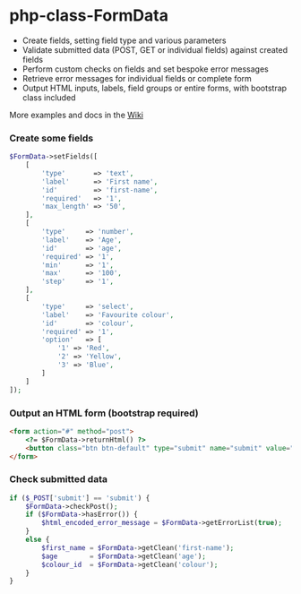 # php-class-FormData

* Create fields, setting field type and various parameters
* Validate submitted data (POST, GET or individual fields) against created fields
* Perform custom checks on fields and set bespoke error messages
* Retrieve error messages for individual fields or complete form
* Output HTML inputs, labels, field groups or entire forms, with bootstrap class included

More examples and docs in the [Wiki](https://github.com/prcd/php-class-FormData/wiki)

### Create some fields

```php
$FormData->setFields([
	[
		'type'       => 'text',
		'label'      => 'First name',
		'id'         => 'first-name',
		'required'   => '1',
		'max_length' => '50',
	],
	[
		'type'     => 'number',
		'label'    => 'Age',
		'id'       => 'age',
		'required' => '1',
		'min'      => '1',
		'max'      => '100',
		'step'     => '1',
	],
	[
		'type'     => 'select',
		'label'    => 'Favourite colour',
		'id'       => 'colour',
		'required' => '1',
		'option'   => [
			'1' => 'Red',
			'2' => 'Yellow',
			'3' => 'Blue',
		]
	]
]);	
```

### Output an HTML form (bootstrap required)

```html
<form action="#" method="post">
	<?= $FormData->returnHtml() ?>
	<button class="btn btn-default" type="submit" name="submit" value="submit">Submit</button>
</form>
```

### Check submitted data

```php
if ($_POST['submit'] == 'submit') {
	$FormData->checkPost();
	if ($FormData->hasError()) {
		$html_encoded_error_message = $FormData->getErrorList(true);
	}
	else {
		$first_name = $FormData->getClean('first-name');
		$age        = $FormData->getClean('age');
		$colour_id  = $FormData->getClean('colour');
	}
}
```

